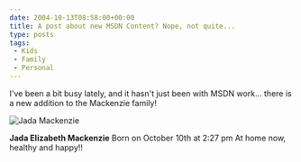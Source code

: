 ```yaml
---
date: 2004-10-13T08:58:00+00:00
title: A post about new MSDN Content? Nope, not quite...
type: posts
tags:
 - Kids
 - Family
 - Personal
---
```

I've been a bit busy lately, and it hasn't just been with MSDN work... there is a new addition to the Mackenzie family!

![Jada Mackenzie](/images/Jada.png)

**Jada Elizabeth Mackenzie** Born on October 10th at 2:27 pm
At home now, healthy and happy!!